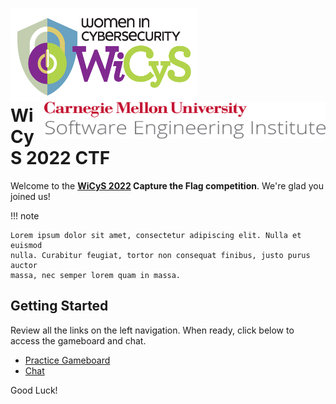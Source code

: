 <img src="assets/NEWWiCySLogo.png" width="300" height="150" style="float:left"/><br><img src="assets/cmu-sei-unitmark.png" width="450" height="60" style="text-align:center;float:right"/>

<br>
<br>
<br>
<br>
<br>

# WiCyS 2022 CTF

Welcome to the **[WiCyS 2022](https://www.wicys.org/events/wicys-2022/) Capture the Flag competition**. We're glad you joined us!

!!! note

    Lorem ipsum dolor sit amet, consectetur adipiscing elit. Nulla et euismod
    nulla. Curabitur feugiat, tortor non consequat finibus, justo purus auctor
    massa, nec semper lorem quam in massa.

## Getting Started

Review all the links on the left navigation. When ready, click below to access the gameboard and chat.

* [Practice Gameboard](https://dev.wictf.com/gameboard/home)
* [Chat]()

Good Luck!


